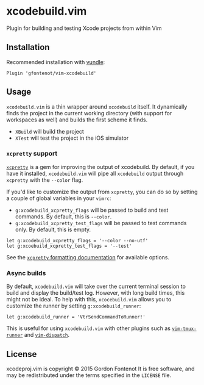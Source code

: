 # xcodebuild.vim

Plugin for building and testing Xcode projects from within Vim


## Installation

Recommended installation with [vundle](https://github.com/gmarik/vundle):

```vim
Plugin 'gfontenot/vim-xcodebuild'
```

## Usage

`xcodebuild.vim` is a thin wrapper around `xcodebuild` itself. It dynamically
finds the project in the current working directory (with support for
workspaces as well) and builds the first scheme it finds.

 - `XBuild` will build the project
 - `XTest` will test the project in the iOS simulator

### `xcpretty` support

[`xcpretty`] is a gem for improving the output of xcodebuild. By default, if you
have it installed, `xcodebuild.vim` will pipe all `xcodebuild` output through
`xcpretty` with the `--color` flag.

[`xcpretty`]: https://github.com/supermarin/xcpretty

If you'd like to customize the output from `xcpretty`, you can do so by
setting a couple of global variables in your `vimrc`:

 - `g:xcodebuild_xcpretty_flags` will be passed to build and test commands. By
   default, this is `--color`.
 - `g:xcodebuild_xcpretty_test_flags` will be passed to test commands only. By
   default, this is empty.

```vim
let g:xcodebuild_xcpretty_flags = '--color --no-utf'
let g:xcoebuild_xcpretty_test_flags = '--test'
```

See the [`xcpretty` formatting documentation][xcpretty-doc] for available
options.

[xcpretty-doc]: https://github.com/supermarin/xcpretty#formats

### Async builds

By default, `xcodebuild.vim` will take over the current terminal session to
build and display the build/test log. However, with long build times, this
might not be ideal. To help with this, `xcocebuild.vim` allows you to
customize the runner by setting `g:xcodebuild_runner`:

```vim
let g:xcodebuild_runner = 'VtrSendCommandToRunner!'
```

This is useful for using `xcodebuild.vim` with other plugins such as
[`vim-tmux-runner`] and [`vim-dispatch`].

[`vim-tmux-runner`]: https://github.com/christoomey/vim-tmux-runner
[`vim-dispatch`]: https://github.com/tpope/vim-dispatch

## License

xcodeproj.vim is copyright © 2015 Gordon Fontenot It is free software, and may be
redistributed under the terms specified in the `LICENSE` file.
